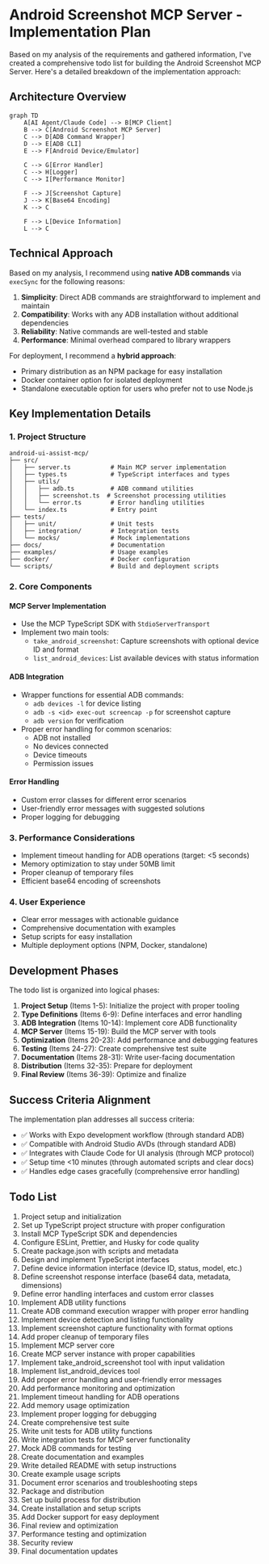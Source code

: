 # Android Screenshot MCP Server - Implementation Plan

Based on my analysis of the requirements and gathered information, I've created a comprehensive todo list for building the Android Screenshot MCP Server. Here's a detailed breakdown of the implementation approach:

## Architecture Overview

```mermaid
graph TD
    A[AI Agent/Claude Code] --> B[MCP Client]
    B --> C[Android Screenshot MCP Server]
    C --> D[ADB Command Wrapper]
    D --> E[ADB CLI]
    E --> F[Android Device/Emulator]

    C --> G[Error Handler]
    C --> H[Logger]
    C --> I[Performance Monitor]

    F --> J[Screenshot Capture]
    J --> K[Base64 Encoding]
    K --> C

    F --> L[Device Information]
    L --> C
```

## Technical Approach

Based on my analysis, I recommend using **native ADB commands** via `execSync` for the following reasons:

1. **Simplicity**: Direct ADB commands are straightforward to implement and maintain
2. **Compatibility**: Works with any ADB installation without additional dependencies
3. **Reliability**: Native commands are well-tested and stable
4. **Performance**: Minimal overhead compared to library wrappers

For deployment, I recommend a **hybrid approach**:

- Primary distribution as an NPM package for easy installation
- Docker container option for isolated deployment
- Standalone executable option for users who prefer not to use Node.js

## Key Implementation Details

### 1. Project Structure

```
android-ui-assist-mcp/
├── src/
│   ├── server.ts           # Main MCP server implementation
│   ├── types.ts            # TypeScript interfaces and types
│   ├── utils/
│   │   ├── adb.ts          # ADB command utilities
│   │   ├── screenshot.ts  # Screenshot processing utilities
│   │   └── error.ts        # Error handling utilities
│   └── index.ts            # Entry point
├── tests/
│   ├── unit/               # Unit tests
│   ├── integration/        # Integration tests
│   └── mocks/              # Mock implementations
├── docs/                   # Documentation
├── examples/               # Usage examples
├── docker/                 # Docker configuration
└── scripts/                # Build and deployment scripts
```

### 2. Core Components

#### MCP Server Implementation

- Use the MCP TypeScript SDK with `StdioServerTransport`
- Implement two main tools:
  - `take_android_screenshot`: Capture screenshots with optional device ID and format
  - `list_android_devices`: List available devices with status information

#### ADB Integration

- Wrapper functions for essential ADB commands:
  - `adb devices -l` for device listing
  - `adb -s <id> exec-out screencap -p` for screenshot capture
  - `adb version` for verification
- Proper error handling for common scenarios:
  - ADB not installed
  - No devices connected
  - Device timeouts
  - Permission issues

#### Error Handling

- Custom error classes for different error scenarios
- User-friendly error messages with suggested solutions
- Proper logging for debugging

### 3. Performance Considerations

- Implement timeout handling for ADB operations (target: <5 seconds)
- Memory optimization to stay under 50MB limit
- Proper cleanup of temporary files
- Efficient base64 encoding of screenshots

### 4. User Experience

- Clear error messages with actionable guidance
- Comprehensive documentation with examples
- Setup scripts for easy installation
- Multiple deployment options (NPM, Docker, standalone)

## Development Phases

The todo list is organized into logical phases:

1. **Project Setup** (Items 1-5): Initialize the project with proper tooling
2. **Type Definitions** (Items 6-9): Define interfaces and error handling
3. **ADB Integration** (Items 10-14): Implement core ADB functionality
4. **MCP Server** (Items 15-19): Build the MCP server with tools
5. **Optimization** (Items 20-23): Add performance and debugging features
6. **Testing** (Items 24-27): Create comprehensive test suite
7. **Documentation** (Items 28-31): Write user-facing documentation
8. **Distribution** (Items 32-35): Prepare for deployment
9. **Final Review** (Items 36-39): Optimize and finalize

## Success Criteria Alignment

The implementation plan addresses all success criteria:

- ✅ Works with Expo development workflow (through standard ADB)
- ✅ Compatible with Android Studio AVDs (through standard ADB)
- ✅ Integrates with Claude Code for UI analysis (through MCP protocol)
- ✅ Setup time <10 minutes (through automated scripts and clear docs)
- ✅ Handles edge cases gracefully (comprehensive error handling)

## Todo List

1. Project setup and initialization
2. Set up TypeScript project structure with proper configuration
3. Install MCP TypeScript SDK and dependencies
4. Configure ESLint, Prettier, and Husky for code quality
5. Create package.json with scripts and metadata
6. Design and implement TypeScript interfaces
7. Define device information interface (device ID, status, model, etc.)
8. Define screenshot response interface (base64 data, metadata, dimensions)
9. Define error handling interfaces and custom error classes
10. Implement ADB utility functions
11. Create ADB command execution wrapper with proper error handling
12. Implement device detection and listing functionality
13. Implement screenshot capture functionality with format options
14. Add proper cleanup of temporary files
15. Implement MCP server core
16. Create MCP server instance with proper capabilities
17. Implement take_android_screenshot tool with input validation
18. Implement list_android_devices tool
19. Add proper error handling and user-friendly error messages
20. Add performance monitoring and optimization
21. Implement timeout handling for ADB operations
22. Add memory usage optimization
23. Implement proper logging for debugging
24. Create comprehensive test suite
25. Write unit tests for ADB utility functions
26. Write integration tests for MCP server functionality
27. Mock ADB commands for testing
28. Create documentation and examples
29. Write detailed README with setup instructions
30. Create example usage scripts
31. Document error scenarios and troubleshooting steps
32. Package and distribution
33. Set up build process for distribution
34. Create installation and setup scripts
35. Add Docker support for easy deployment
36. Final review and optimization
37. Performance testing and optimization
38. Security review
39. Final documentation updates
